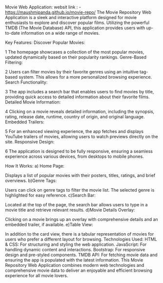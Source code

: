 Movie  Web Application:
websit link : - https://maushmipanda.github.io/movie-repo/
The Movie Repository Web Application is a sleek and interactive platform designed for movie enthusiasts to explore and discover popular films. Utilizing the powerful TMDB (The Movie Database) API, this application provides users with up-to-date information on a wide range of movies.

Key Features:
Discover Popular Movies:

1 The homepage showcases a collection of the most popular movies, updated dynamically based on their popularity rankings.
Genre-Based Filtering:

2 Users can filter movies by their favorite genres using an intuitive tag-based system. This allows for a more personalized browsing experience.
Search Functionality:

3 The app includes a search bar that enables users to find movies by title, providing quick access to detailed information about their favorite films.
Detailed Movie Information:

4 Clicking on a movie reveals detailed information, including the synopsis, rating, release date, runtime, country of origin, and original language.
Embedded Trailers:

5 For an enhanced viewing experience, the app fetches and displays YouTube trailers of movies, allowing users to watch previews directly on the site.
Responsive Design:

6 The application is designed to be fully responsive, ensuring a seamless experience across various devices, from desktops to mobile phones.


How It Works:
a) Home Page:

 Displays a list of popular movies with their posters, titles, ratings, and brief overviews.
b)Genre Tags:

 Users can click on genre tags to filter the movie list. The selected genre is highlighted for easy reference.
c)Search Bar:

 Located at the top of the page, the search bar allows users to type in a movie title and retrieve relevant results.
 d)Movie Details Overlay:

Clicking on a movie brings up an overlay with comprehensive details and an embedded trailer, if available.
e)Table View:

In addition to the card view, there is a tabular representation of movies for users who prefer a different layout for browsing.
Technologies Used:
HTML & CSS: For structuring and styling the web application.
JavaScript: For handling dynamic content and interactions.
Bootstrap: For responsive design and pre-styled components.
TMDB API: For fetching movie data and ensuring the app is populated with the latest information.
This Movie Repository Web Application combines modern web technologies and comprehensive movie data to deliver an enjoyable and efficient browsing experience for all movie lovers.
